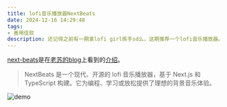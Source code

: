 ```yaml
---
title: lofi音乐播放器NextBeats
date: 2024-12-16 14:29:48
tags:
- 善用佳软
description: 还记得之前有一期拿lofi girl练手sd么，这期推荐一个lofi音乐播放器。
---
```

[next-beats](https://github.com/btahir/next-beats)是在[老苏的blog](https://laosu.tech/)上看到的[介绍](https://laosu.tech/2024/12/01/Lofi%E9%9F%B3%E4%B9%90%E6%92%AD%E6%94%BE%E5%99%A8NextBeats/)。

> NextBeats 是一个现代、开源的 lofi 音乐播放器，基于 Next.js 和 TypeScript 构建。它为编程、学习或放松提供了理想的背景音乐体验。

![demo](https://github.com/btahir/next-beats/raw/main/demo.gif)
